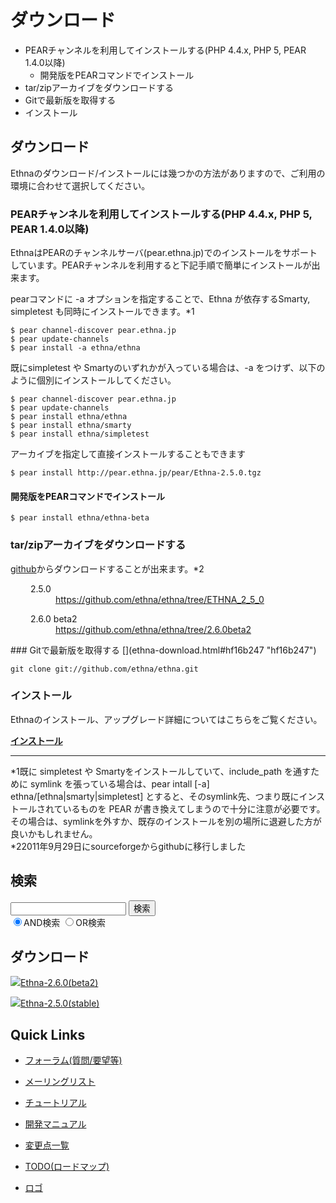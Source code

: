 # ダウンロード
  - PEARチャンネルを利用してインストールする(PHP 4.4.x, PHP 5, PEAR 1.4.0以降) 
    - 開発版をPEARコマンドでインストール 
  - tar/zipアーカイブをダウンロードする 
  - Gitで最新版を取得する 
  - インストール 

## ダウンロード [](ethna-download.html#aab8abfb "aab8abfb")

Ethnaのダウンロード/インストールには幾つかの方法がありますので、ご利用の環境に合わせて選択してください。

### PEARチャンネルを利用してインストールする(PHP 4.4.x, PHP 5, PEAR 1.4.0以降) [](ethna-download.html#ve6540a4 "ve6540a4")

EthnaはPEARのチャンネルサーバ(pear.ethna.jp)でのインストールをサポートしています。PEARチャンネルを利用すると下記手順で簡単にインストールが出来ます。  
  
pearコマンドに -a オプションを指定することで、Ethna が依存するSmarty, simpletest も同時にインストールできます。\*1

    $ pear channel-discover pear.ethna.jp
    $ pear update-channels
    $ pear install -a ethna/ethna

既にsimpletest や Smartyのいずれかが入っている場合は、-a をつけず、以下のように個別にインストールしてください。

    $ pear channel-discover pear.ethna.jp
    $ pear update-channels
    $ pear install ethna/ethna
    $ pear install ethna/smarty
    $ pear install ethna/simpletest

アーカイブを指定して直接インストールすることもできます

    $ pear install http://pear.ethna.jp/pear/Ethna-2.5.0.tgz

#### 開発版をPEARコマンドでインストール [](ethna-download.html#s350c79f "s350c79f")

    $ pear install ethna/ethna-beta

### tar/zipアーカイブをダウンロードする [](ethna-download.html#je664a6b "je664a6b")

[github](https://github.com/ethna/ethna)からダウンロードすることが出来ます。\*2

<dl class="list1" style="padding-left:16px;margin-left:16px">
<dt>2.5.0</dt>
<dd><a href="https://github.com/ethna/ethna/tree/ETHNA_2_5_0" rel="nofollow">https://github.com/ethna/ethna/tree/ETHNA_2_5_0</a></dd>
</dl><dl class="list1" style="padding-left:16px;margin-left:16px">
<dt>2.6.0 beta2</dt>
<dd><a href="https://github.com/ethna/ethna/tree/2.6.0beta2" rel="nofollow">https://github.com/ethna/ethna/tree/2.6.0beta2</a></dd>
</dl>
### Gitで最新版を取得する [](ethna-download.html#hf16b247 "hf16b247")

    git clone git://github.com/ethna/ethna.git

### インストール [](ethna-download.html#w7619ee9 "w7619ee9")

Ethnaのインストール、アップグレード詳細についてはこちらをご覧ください。

**[インストール](ethna-document-tutorial-install_guide.html "ethna-document-tutorial-install\_guide (16d)")**

<!-- ??END id:body -->
<!-- ??BEGIN id:summary --><!-- ??BEGIN id:note -->

* * *
\*1既に simpletest や Smartyをインストールしていて、include\_path を通すために symlink を張っている場合は、pear intall [-a] ethna/[ethna|smarty|simpletest] とすると、そのsymlink先、つまり既にインストールされているものを PEAR が書き換えてしまうので十分に注意が必要です。その場合は、symlinkを外すか、既存のインストールを別の場所に退避した方が良いかもしれません。  
\*22011年9月29日にsourceforgeからgithubに移行しました  

<!-- ??END id:note -->
<!-- ??BEGIN id:trackback -->
<!-- ?? END id:trackback --><!-- ?? END id:attach -->
<!-- ?? END id:summary -->
<!-- ??END id:content -->
<!-- ?? END id:wrap_content --><!-- ??sidebar?? ========================================================== -->
<!-- ??BEGIN id:wrap_sidebar -->

<!-- ??BEGIN id:search_form -->

## 検索

<form action="http://ethna.jp/index.php?cmd=search" method="post">
            <input type="hidden" name="encode_hint" value="??">
            <input type="text" name="word" value="" size="20">
            <input type="submit" value="検索"><br>
            <input type="radio" name="type" value="AND" checked id="and_search"><label for="and_search">AND検索</label>
            <input type="radio" name="type" value="OR" id="or_search"><label for="or_search">OR検索</label>
    </form>

<!-- END id:search_form -->
<!-- ??BEGIN id:download_link -->

## ダウンロード

[![](image/minilogo.gif)Ethna-2.6.0(beta2)](ethna-download.html)

[![](image/minilogo.gif)Ethna-2.5.0(stable)](ethna-download.html)

<!-- END id:download_link -->
<!-- ??BEGIN id:download_link -->

## Quick Links

- [フォーラム(質問/要望等)](ethna-community-forum.html)
- [メーリングリスト](http://ml.ethna.jp/mailman/listinfo/users)

- [チュートリアル](ethna-document-tutorial.html)
- [開発マニュアル](ethna-document-dev_guide.html)
- [変更点一覧](ethna-document-changes.html)

- [TODO(ロードマップ)](TODO.html)
- [ロゴ](ethna-logo.html)

<!-- END id:download_link -->
<!-- ??BEGIN id:search_form -->

